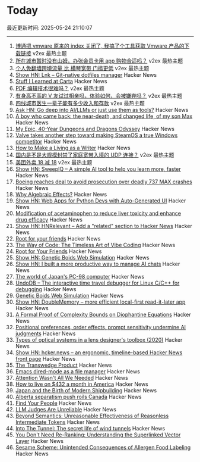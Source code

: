 # Today

最近更新时间: 2025-05-24 21:10:07

--- 
1. [博通把 vmware 原来的 index 关闭了, 我搞了个工具获取 Vmware 产品的下载链接](https://www.v2ex.com/t/1133977) v2ex 最热主题
2. [所在城市暂时没有山姆，办张会员卡用 app 购物合适吗？](https://www.v2ex.com/t/1133964) v2ex 最热主题
3. [个人免翻墙跨境流量 比 横琴宽带 门槛更低](https://www.v2ex.com/t/1133954) v2ex 最热主题
4. [Show HN: Lnk – Git-native dotfiles manager](https://github.com/yarlson/lnk) Hacker News
5. [Stuff I Learned at Carta](https://lethain.com/stuff-learned-at-carta/) Hacker News
6. [PDF 编辑技术很难吗？](https://www.v2ex.com/t/1134009) v2ex 最热主题
7. [有身高不高的 V 友试过相亲吗，体验如何，会被嫌弃吗？](https://www.v2ex.com/t/1133996) v2ex 最热主题
8. [四线城市医生一辈子能有多少收入和存款](https://www.v2ex.com/t/1133958) v2ex 最热主题
9. [Ask HN: Go deep into AI/LLMs or just use them as tools?](https://news.ycombinator.com/item?id=44079303) Hacker News
10. [A boy who came back: the near-death, and changed life, of my son Max](https://www.theguardian.com/lifeandstyle/2025/may/24/the-boy-who-came-back-the-near-death-and-changed-life-of-my-son-max) Hacker News
11. [My Epic, 40-Year Dungeons and Dragons Odyssey](https://timharford.com/2024/11/my-epic-40-year-dungeons-dragons-odyssey/) Hacker News
12. [Valve takes another step toward making SteamOS a true Windows competitor](https://arstechnica.com/gaming/2025/05/valve-adds-steamos-compatible-game-label-as-it-prepares-to-expand-beyond-steam-deck/) Hacker News
13. [How to Make a Living as a Writer](https://thewalrus.ca/how-to-make-a-living-as-a-writer/) Hacker News
14. [国内是不是大规模封禁了家庭宽带入境的 UDP 连接？](https://www.v2ex.com/t/1133974) v2ex 最热主题
15. [美团外卖 18 减 18](https://www.v2ex.com/t/1133973) v2ex 最热主题
16. [Show HN: SweepIQ – A simple AI tool to help you learn more, faster](https://www.sweepiq.com) Hacker News
17. [Boeing reaches deal to avoid prosecution over deadly 737 MAX crashes](https://www.cnbc.com/2025/05/23/boeing-737-max-crashes-doj.html) Hacker News
18. [Why Algebraic Effects?](https://antelang.org/blog/why_effects/) Hacker News
19. [Show HN: Web Apps for Python Devs with Auto-Generated UI](https://davia.ai/) Hacker News
20. [Modification of acetaminophen to reduce liver toxicity and enhance drug efficacy](https://www.societyforscience.org/regeneron-sts/2025-student-finalists/chloe-lee/) Hacker News
21. [Show HN: HNRelevant – Add a "related" section to Hacker News](https://github.com/imdj/HNRelevant) Hacker News
22. [Root for your friends](https://josephthacker.com/personal/2025/05/13/root-for-your-friends.html) Hacker News
23. [The Way of Code: The Timeless Art of Vibe Coding](https://www.thewayofcode.com/) Hacker News
24. [Root for Your Friends](https://josephthacker.com/personal/2025/05/13/root-for-your-friends.html) Hacker News
25. [Show HN: Genetic Boids Web Simulation](https://attentionmech.github.io/genetic-boids/) Hacker News
26. [Show HN: I built a more productive way to manage AI chats](https://contextch.at) Hacker News
27. [The world of Japan's PC-98 computer](https://strangecomforts.com/the-strange-world-of-japans-pc-98-computer/) Hacker News
28. [UndoDB – The interactive time travel debugger for Linux C/C++ for debugging](https://undo.io/) Hacker News
29. [Genetic Boids Web Simulation](https://attentionmech.github.io/genetic-boids/) Hacker News
30. [Show HN: DoubleMemory – more efficient local-first read-it-later app](https://doublememory.com) Hacker News
31. [A Formal Proof of Complexity Bounds on Diophantine Equations](https://arxiv.org/abs/2505.16963) Hacker News
32. [Positional preferences, order effects, prompt sensitivity undermine AI judgments](https://www.cip.org/blog/llm-judges-are-unreliable) Hacker News
33. [Types of optical systems in a lens designer's toolbox (2020)](https://www.pencilofrays.com/lens-design-forms/) Hacker News
34. [Show HN: hcker.news – an ergonomic, timeline-based Hacker News front page](https://hcker.news) Hacker News
35. [The Transwedge Product](https://terathon.com/blog/transwedge-product.html) Hacker News
36. [Emacs dired-mode as a file manager](https://lynn.sh/guix-emacs-file-manager.html) Hacker News
37. [Attention Wasn't All We Needed](https://www.stephendiehl.com/posts/post_transformers/) Hacker News
38. [How to live on $432 a month in America](https://shagbark.substack.com/p/how-to-live-on-432-a-month-in-america) Hacker News
39. [Japan and the Birth of Modern Shipbuilding](https://www.construction-physics.com/p/how-japan-invented-modern-shipbuilding) Hacker News
40. [Alberta separatism push roils Canada](https://www.nytimes.com/2025/05/22/world/canada/alberta-separatism-referendum.html) Hacker News
41. [Find Your People](https://foundersatwork.posthaven.com/find-your-people) Hacker News
42. [LLM Judges Are Unreliable](https://www.cip.org/blog/llm-judges-are-unreliable) Hacker News
43. [Beyond Semantics: Unreasonable Effectiveness of Reasonless Intermediate Tokens](https://arxiv.org/abs/2505.13775) Hacker News
44. [Into The Tunnel: The secret life of wind tunnels](https://jordanwtaylor2.substack.com/p/into-the-tunnel) Hacker News
45. [You Don't Need Re-Ranking: Understanding the Superlinked Vector Layer](https://superlinked.com/vectorhub/articles/why-do-not-need-re-ranking) Hacker News
46. [Sesame Scheme: Unintended Consequences of Allergen Food Labeling](https://www.choicesmagazine.org/choices-magazine/submitted-articles/unintended-consequences-of-allergen-food-labeling) Hacker News

